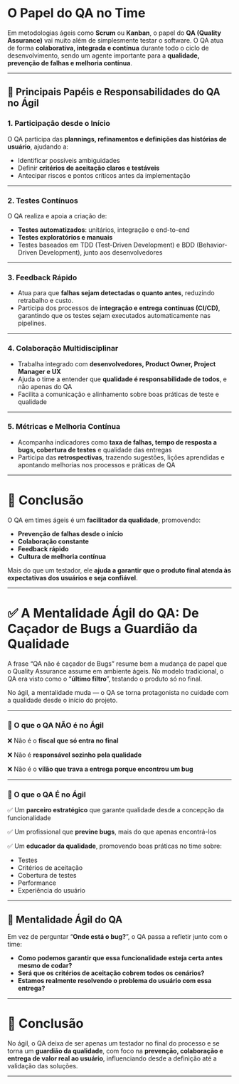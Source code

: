# O Papel do QA no Time

Em metodologias ágeis como **Scrum** ou **Kanban**, o papel do **QA (Quality Assurance)** vai muito além de simplesmente testar o software. O QA atua de forma **colaborativa, integrada e contínua** durante todo o ciclo de desenvolvimento, sendo um agente importante para a **qualidade, prevenção de falhas e melhoria contínua**.

---

## 📌 Principais Papéis e Responsabilidades do QA no Ágil

### 1. Participação desde o Início

O QA participa das **plannings, refinamentos e definições das histórias de usuário**, ajudando a:

- Identificar possíveis ambiguidades
- Definir **critérios de aceitação claros e testáveis**
- Antecipar riscos e pontos críticos antes da implementação

---

### 2. Testes Contínuos

O QA realiza e apoia a criação de:

- **Testes automatizados**: unitários, integração e end-to-end
- **Testes exploratórios e manuais**
- Testes baseados em TDD (Test-Driven Development) e BDD (Behavior-Driven Development), junto aos desenvolvedores

---

### 3. Feedback Rápido

- Atua para que **falhas sejam detectadas o quanto antes**, reduzindo retrabalho e custo.
- Participa dos processos de **integração e entrega contínuas (CI/CD)**, garantindo que os testes sejam executados automaticamente nas pipelines.

---

### 4. Colaboração Multidisciplinar

- Trabalha integrado com **desenvolvedores, Product Owner, Project Manager e UX**
- Ajuda o time a entender que **qualidade é responsabilidade de todos**, e não apenas do QA
- Facilita a comunicação e alinhamento sobre boas práticas de teste e qualidade

---

### 5. Métricas e Melhoria Contínua

- Acompanha indicadores como **taxa de falhas, tempo de resposta a bugs, cobertura de testes** e qualidade das entregas
- Participa das **retrospectivas**, trazendo sugestões, lições aprendidas e apontando melhorias nos processos e práticas de QA

---

# 🎯 Conclusão

O QA em times ágeis é um **facilitador da qualidade**, promovendo:

- **Prevenção de falhas desde o início**
- **Colaboração constante**
- **Feedback rápido**
- **Cultura de melhoria contínua**

Mais do que um testador, ele **ajuda a garantir que o produto final atenda às expectativas dos usuários e seja confiável**.

---

# ✅ A Mentalidade Ágil do QA: De Caçador de Bugs a Guardião da Qualidade

A frase “QA não é caçador de Bugs” resume bem a mudança de papel que o Quality Assurance assume em ambiente ágeis. No modelo tradicional, o QA era visto como o “**último filtro**”, testando o produto só no final.

No ágil, a mentalidade muda — o QA se torna protagonista no cuidade com a qualidade desde o início do projeto.

---

### 📌 O que o QA NÃO é no Ágil

❌ Não é o **fiscal que só entra no final**

❌ Não é **responsável sozinho pela qualidade**

❌ Não é o **vilão que trava a entrega porque encontrou um bug**

---

### 📌 O que o QA É no Ágil

✅ Um **parceiro estratégico** que garante qualidade desde a concepção da funcionalidade

✅ Um profissional que **previne bugs**, mais do que apenas encontrá-los

✅ Um **educador da qualidade**, promovendo boas práticas no time sobre:

- Testes
- Critérios de aceitação
- Cobertura de testes
- Performance
- Experiência do usuário

---

## 📌 Mentalidade Ágil do QA

Em vez de perguntar “**Onde está o bug?**”, o QA passa a refletir junto com o time:

- **Como podemos garantir que essa funcionalidade esteja certa antes mesmo de codar?**
- **Será que os critérios de aceitação cobrem todos os cenários?**
- **Estamos realmente resolvendo o problema do usuário com essa entrega?**

---

# 🎯 Conclusão

No ágil, o QA deixa de ser apenas um testador no final do processo e se torna um **guardião da qualidade**, com foco na **prevenção, colaboração e entrega de valor real ao usuário**, influenciando desde a definição até a validação das soluções.

---